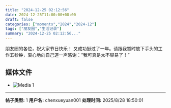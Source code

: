 ```yaml
---
title: "2024-12-25 02:12:56"
date: 2024-12-25T11:00:00+08:00
draft: false
categories: ["moments","2024","2024-12"]
tags: ["朋友圈","生活记录"]
summary: "2024-12-25 02:12:56..."
---
```


朋友圈的各位，祝大家节日快乐！
又成功挺过​了一年。请跟我暂时放下手头的工作五秒钟，衷心地向自己道一声感谢：“我可真是太不容易了！”

## 媒体文件

- ![Media 1](/Moments/photos/2024-12-25/202412250212560.jpg)

---

**帖子类型:** 1
**用户名:** chenxueyuan001
**处理时间:** 2025/8/28 18:50:01